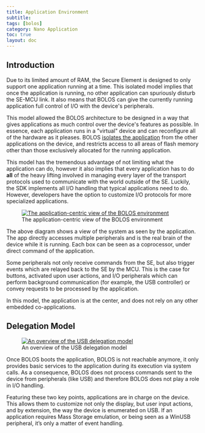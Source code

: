 ```yaml
---
title: Application Environment
subtitle:
tags: [bolos]
category: Nano Application
toc: true
layout: doc
---
```




## Introduction

Due to its limited amount of RAM, the Secure Element is designed to only support one application running at a time. This isolated model implies that once the application is running, no other application can spuriously disturb the SE-MCU link. It also means that BOLOS can give the currently running application full control of I/O with the device's peripherals.

This model allowed the BOLOS architecture to be designed in a way that gives applications as much control over the device's features as possible. In essence, each application runs in a "virtual" device and can reconfigure all of the hardware as it pleases. BOLOS [isolates the application](../psd-application-isolation) from the other applications on the device, and restricts access to all areas of flash memory other than those exclusively allocated for the running application.

This model has the tremendous advantage of not limiting what the application can do, however it also implies that every application has to do **all** of the heavy lifting involved in managing every layer of the transport protocols used to communicate with the world outside of the SE. Luckily, the SDK implements all I/O handling that typical applications need to do. However, developers have the option to customize I/O protocols for more specialized applications.

<!-- ------------- Image ------------- -->
<div class="uk-text-center">
	<figure>
	<a href="../images/app_centric_view.png" style="border-bottom: none;">
		<img src="../images/app_centric_view.png" class="align-center" alt="The application-centric view of the BOLOS environment" />
	</a>
	<figcaption aria-hidden="true">The application-centric view of the BOLOS environment</figcaption>
	</figure>
</div>
<!-- --------------------------------- -->


The above diagram shows a view of the system as seen by the application. The app directly accesses multiple peripherals and is the real brain of the device while it is running. Each box can be seen as a coprocessor, under direct command of the application.

Some peripherals not only receive commands from the SE, but also trigger events which are relayed back to the SE by the MCU. This is the case for buttons, activated upon user actions, and I/O peripherals which can perform background communication (for example, the USB controller) or convey requests to be processed by the application.

In this model, the application is at the center, and does not rely on any other embedded co-applications.

## Delegation Model

<!-- ------------- Image ------------- -->
<div class="uk-text-center">
	<figure>
	<a href="../images/usb_delegation_overview.png" style="border-bottom: none;">
	<img src="../images/usb_delegation_overview.png" class="align-center" alt="An overview of the USB delegation model" />
	</a>
	<figcaption aria-hidden="true">An overview of the USB delegation model</figcaption>
	</figure>
</div>
<!-- --------------------------------- -->

Once BOLOS boots the application, BOLOS is not reachable anymore, it only provides basic services to the application during its execution via system calls. As a consequence, BOLOS does not process commands sent to the device from peripherals (like USB) and therefore BOLOS does not play a role in I/O handling.

Featuring these two key points, applications are in charge on the device. This allows them to customize not only the display, but user input actions, and by extension, the way the device is enumerated on USB. If an application requires Mass Storage emulation, or being seen as a WinUSB peripheral, it’s only a matter of event handling.

